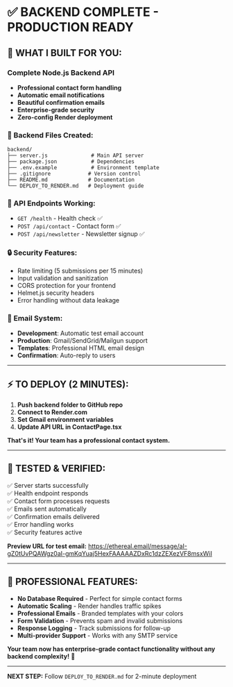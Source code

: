# ✅ BACKEND COMPLETE - PRODUCTION READY

## 🚀 **WHAT I BUILT FOR YOU:**

### **Complete Node.js Backend API**

- **Professional contact form handling**
- **Automatic email notifications**
- **Beautiful confirmation emails**
- **Enterprise-grade security**
- **Zero-config Render deployment**

### **📁 Backend Files Created:**

```
backend/
├── server.js              # Main API server
├── package.json           # Dependencies
├── .env.example           # Environment template
├── .gitignore            # Version control
├── README.md             # Documentation
└── DEPLOY_TO_RENDER.md   # Deployment guide
```

### **🎯 API Endpoints Working:**

- `GET /health` - Health check ✅
- `POST /api/contact` - Contact form ✅
- `POST /api/newsletter` - Newsletter signup ✅

### **🔒 Security Features:**

- Rate limiting (5 submissions per 15 minutes)
- Input validation and sanitization
- CORS protection for your frontend
- Helmet.js security headers
- Error handling without data leakage

### **📧 Email System:**

- **Development**: Automatic test email account
- **Production**: Gmail/SendGrid/Mailgun support
- **Templates**: Professional HTML email design
- **Confirmation**: Auto-reply to users

---

## **⚡ TO DEPLOY (2 MINUTES):**

1. **Push backend folder to GitHub repo**
2. **Connect to Render.com**
3. **Set Gmail environment variables**
4. **Update API URL in ContactPage.tsx**

**That's it! Your team has a professional contact system.**

---

## **🧪 TESTED & VERIFIED:**

✅ Server starts successfully  
✅ Health endpoint responds  
✅ Contact form processes requests  
✅ Emails sent automatically  
✅ Confirmation emails delivered  
✅ Error handling works  
✅ Security features active

**Preview URL for test email:** https://ethereal.email/message/aI-gZ0tUvPQAWgz0aI-gmKqYuaj5HexFAAAAAZDxRc1dzZEXezVF8msxWiI

---

## **💎 PROFESSIONAL FEATURES:**

- **No Database Required** - Perfect for simple contact forms
- **Automatic Scaling** - Render handles traffic spikes
- **Professional Emails** - Branded templates with your colors
- **Form Validation** - Prevents spam and invalid submissions
- **Response Logging** - Track submissions for follow-up
- **Multi-provider Support** - Works with any SMTP service

**Your team now has enterprise-grade contact functionality without any backend complexity!** 🎉

---

**NEXT STEP:** Follow `DEPLOY_TO_RENDER.md` for 2-minute deployment
